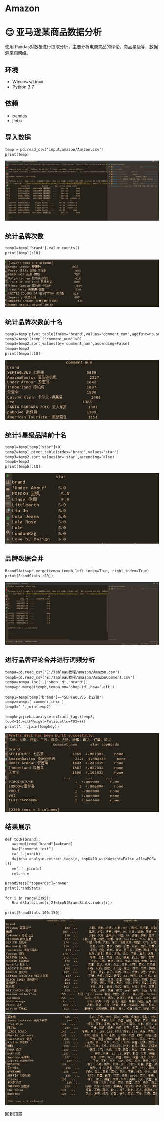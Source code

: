 # Amazon

# :blush: 亚马逊某商品数据分析

使用 Pandas对数据进行提取分析，主要分析电商商品的评论、商品星级等，数据源来自网络。

## 环境
* Windows/Linux
* Python 3.7
## 依赖
* pandas
* jieba

## 导入数据
 ```
temp = pd.read_csv('input/amazon/Amazon.csv')
print(temp)
 ```
![](https://github.com/seymourgao/Photo/blob/master/1.png)

## 统计品牌次数
 ```
temp1=temp['brand'].value_counts()
print(temp1[:10])
 ```
![](https://github.com/seymourgao/Photo/blob/master/2.png)

## 统计品牌次数前十名
 ```
temp1=temp.pivot_table(index="brand",values="comment_num",aggfunc=np.sum)
temp2=temp1[temp1["comment_num"]>0]
temp3=temp2.sort_values(by='comment_num',ascending=False)
tempa=temp3
print(tempa[:10])
 ```
![](https://github.com/seymourgao/Photo/blob/master/3.png)

## 统计5星级品牌前十名
 ```
temp1=temp[temp["star"]>0]
temp2=temp1.pivot_table(index="brand",values="star")
temp3=temp2.sort_values(by='star',ascending=False)
tempb=temp3
print(tempb[:10])

 ```
![](https://github.com/seymourgao/Photo/blob/master/4.png)

## 品牌数据合并
 ```
BrandStats=pd.merge(tempa,tempb,left_index=True, right_index=True)
print(BrandStats[:20])

 ```
![](https://github.com/seymourgao/Photo/blob/master/5.png)

## 进行品牌评论合并进行词频分析
 ```
tempa=pd.read_csv('E:/Tableau教程/amazon/Amazon.csv')
tempb=pd.read_csv('E:/Tableau教程/amazon/AmazonComment.csv')
tempa=tempa.loc[:,["shop_id","brand"]]
temp=pd.merge(tempb,tempa,on='shop_id',how='left')

temp1=temp[temp["brand"]=="SEPTWOLVES 七匹狼"]
temp2=temp1["comment_text"]
temp3=' '.join(temp2)

tempkey=jieba.analyse.extract_tags(temp3, topK=10,withWeight=False,allowPOS=())
print('、'.join(tempkey))
 ```
![](https://github.com/seymourgao/Photo/blob/master/7.png)

## 结果展示
 ```
def topN(brand):
    a=temp[temp["brand"]==brand]
    b=a["comment_text"]
    c=' '.join(b)
    d=jieba.analyse.extract_tags(c, topK=10,withWeight=False,allowPOS=())
    e='、'.join(d)
    return e

BrandStats["topWords"]="none"
print(BrandStats)

for i in range(2395):
    BrandStats.iloc[i,2]=topN(BrandStats.index[i])

print(BrandStats[100:150])
 ```
![](https://github.com/seymourgao/Photo/blob/master/8.png)
![](https://github.com/seymourgao/Photo/blob/master/9.png)



 
 
 
 
 
 [回到顶部](#readme)
 
